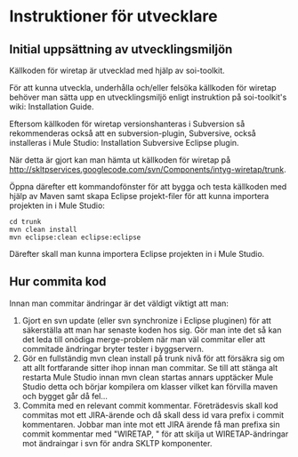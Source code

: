 # Instruktioner för utvecklare #

## Initial uppsättning av utvecklingsmiljön ##

Källkoden för wiretap är utvecklad med hjälp av soi-toolkit.

För att kunna utveckla, underhålla och/eller felsöka källkoden för wiretap behöver man sätta upp en utvecklingsmiljö enligt instruktion på soi-toolkit's wiki: Installation Guide.

Eftersom källkoden för wiretap versionshanteras i Subversion så rekommenderas också att en subversion-plugin, Subversive, också installeras i Mule Studio: Installation Subversive Eclipse plugin.

När detta är gjort kan man hämta ut källkoden för wiretap på http://skltpservices.googlecode.com/svn/Components/intyg-wiretap/trunk.

Öppna därefter ett kommandofönster för att bygga och testa källkoden med hjälp av Maven samt skapa Eclipse projekt-filer för att kunna importera projekten in i Mule Studio:

```
cd trunk
mvn clean install
mvn eclipse:clean eclipse:eclipse
```

Därefter skall man kunna importera Eclipse projekten in i Mule Studio.

## Hur commita kod ##

Innan man commitar ändringar är det väldigt viktigt att man:

  1. Gjort en svn update (eller svn synchronize i Eclipse pluginen) för att säkerställa att man har senaste koden hos sig. Gör man inte det så kan det leda till onödiga merge-problem när man väl commitar eller att commitade ändringar bryter tester i byggservern.
  1. Gör en fullständig mvn clean install på trunk nivå för att försäkra sig om att allt fortfarande sitter ihop innan man commitar. Se till att stänga alt restarta Mule Studio innan mvn clean startas annars upptäcker Mule Studio detta och börjar kompilera om klasser vilket kan förvilla maven och bygget går då fel...
  1. Commita med en relevant commit kommentar.
Företrädesvis skall kod commitas mot ett JIRA-ärende och då skall dess id vara prefix i commit kommentaren. Jobbar man inte mot ett JIRA ärende få man prefixa sin commit kommentar med "WIRETAP, " för att skilja ut WIRETAP-ändringar mot ändraingar i svn för andra SKLTP komponenter.